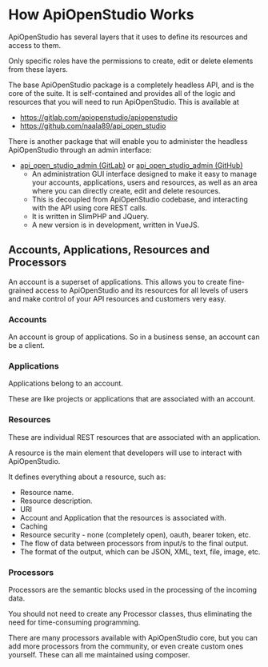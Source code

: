 How ApiOpenStudio Works
=======================

ApiOpenStudio has several layers that it uses to define its resources and access
to them.

Only specific roles have the permissions to create, edit or delete elements from
these layers.

The base ApiOpenStudio package is a completely headless API, and is the core of
the suite. It is self-contained and provides all of the logic and resources that
you will need to run ApiOpenStudio. This is available at

* https://gitlab.com/apiopenstudio/apiopenstudio
* https://github.com/naala89/api_open_studio

There is another package that will enable you to administer the headless
ApiOpenStudio through an admin interface:

* [api_open_studio_admin (GitLab)][gitlab_admin]
  or [api_open_studio_admin (GitHub)][github_admin]
    * An administration GUI interface designed to make it easy to manage your
      accounts, applications, users and resources, as well as an area where you
      can directly create, edit and delete resources.
    * This is decoupled from ApiOpenStudio codebase, and interacting with the
      API using core REST calls.
    * It is written in SlimPHP and JQuery.
    * A new version is in development, written in VueJS.

Accounts, Applications, Resources and Processors
------------------------------------------------

An account is a superset of applications. This allows you to create fine-grained
access to ApiOpenStudio and its resources for all levels of users and make
control of your API resources and customers very easy.

### Accounts

An account is group of applications. So in a business sense, an account can be a
client.

### Applications

Applications belong to an account.

These are like projects or applications that are associated with an account.

### Resources

These are individual REST resources that are associated with an application.

A resource is the main element that developers will use to interact with
ApiOpenStudio.

It defines everything about a resource, such as:

* Resource name.
* Resource description.
* URI
* Account and Application that the resources is associated with.
* Caching
* Resource security - none (completely open), oauth, bearer token, etc.
* The flow of data between processors from input/s to the final output.
* The format of the output, which can be JSON, XML, text, file, image, etc.

### Processors

Processors are the semantic blocks used in the processing of the incoming data.

You should not need to create any Processor classes, thus eliminating the need
for time-consuming programming.

There are many processors available with ApiOpenStudio core, but you can add more
processors from the community, or even create custom ones yourself. These can all
me maintained using composer.

[gitlab_admin]: https://gitlab.com/apiopenstudio/apiopenstudio_admin

[github_admin]: https://github.com/naala89/api_open_studio_admin
